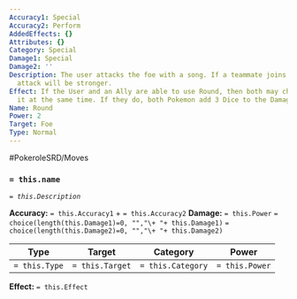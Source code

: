 ```yaml
---
Accuracy1: Special
Accuracy2: Perform
AddedEffects: {}
Attributes: {}
Category: Special
Damage1: Special
Damage2: ''
Description: The user attacks the foe with a song. If a teammate joins the song the
  attack will be stronger.
Effect: If the User and an Ally are able to use Round, then both may choose to do
  it at the same time. If they do, both Pokemon add 3 Dice to the Damage Roll.
Name: Round
Power: 2
Target: Foe
Type: Normal
---
```


#PokeroleSRD/Moves

### `= this.name` 
*`= this.Description`*

**Accuracy:** `= this.Accuracy1` + `= this.Accuracy2`
**Damage:** `= this.Power` `= choice(length(this.Damage1)=0, "","\+ "+ this.Damage1)` `= choice(length(this.Damage2)=0, "","\+ "+ this.Damage2)`

| Type          | Target          | Category          | Power          |
| ------------- | --------------- | ----------------  | -------------- |
| `= this.Type` | `= this.Target` | `= this.Category` | `= this.Power` | 

**Effect:** `= this.Effect`